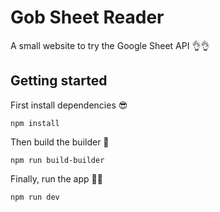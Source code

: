 # Gob Sheet Reader
A small website to try the Google Sheet API 👌👌

## Getting started

First install dependencies 😎

```
npm install
```

Then build the builder 🤔
```
npm run build-builder
```

Finally, run the app 🚀🚀
```
npm run dev
```
